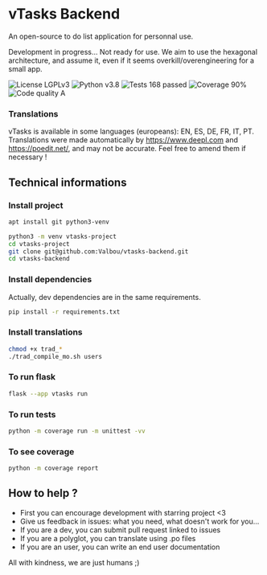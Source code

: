 # vTasks Backend
An open-source to do list application for personnal use.

Development in progress... Not ready for use. We aim to use the hexagonal architecture, and assume it, even if it seems overkill/overengineering for a small app.

![License LGPLv3](https://img.shields.io/badge/license-LGPLv3-blue "License LGPLv3")
![Python v3.8](https://img.shields.io/badge/python-v3.8-blue "Python v3.8")
![Tests 168 passed](https://img.shields.io/badge/tests-168%20passed-green "Tests 168 passed")
![Coverage 90%](https://img.shields.io/badge/coverage-90%25-green "Coverage 90%")
![Code quality A](https://img.shields.io/badge/code%20quality-A-green "Code quality A")

### Translations
vTasks is available in some languages (europeans): EN, ES, DE, FR, IT, PT.
Translations were made automatically by https://www.deepl.com and https://poedit.net/, and may not be accurate. Feel free to amend them if necessary !

## Technical informations

### Install project

```bash
apt install git python3-venv

python3 -m venv vtasks-project
cd vtasks-project
git clone git@github.com:Valbou/vtasks-backend.git
cd vtasks-backend
```

### Install dependencies

Actually, dev dependencies are in the same requirements.

```bash
pip install -r requirements.txt
```
### Install translations

```bash
chmod +x trad_*
./trad_compile_mo.sh users
```

### To run flask
```bash
flask --app vtasks run
```

### To run tests
```bash
python -m coverage run -m unittest -vv
```

### To see coverage
```bash
python -m coverage report
```

## How to help ?

- First you can encourage development with starring project <3
- Give us feedback in issues: what you need, what doesn't work for you...
- If you are a dev, you can submit pull request linked to issues
- If you are a polyglot, you can translate using .po files
- If you are an user, you can write an end user documentation

All with kindness, we are just humans ;)
